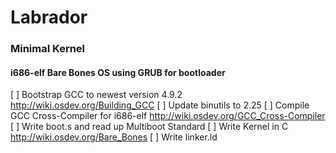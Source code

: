 # Labrador
### Minimal Kernel
#### i686-elf Bare Bones OS using GRUB for bootloader

[ ] Bootstrap GCC to newest version 4.9.2 http://wiki.osdev.org/Building_GCC
[ ] Update binutils to 2.25
[ ] Compile GCC Cross-Compiler for i686-elf http://wiki.osdev.org/GCC_Cross-Compiler
[ ] Write boot.s and read up Multiboot Standard
[ ] Write Kernel in C http://wiki.osdev.org/Bare_Bones
[ ] Write linker.ld
